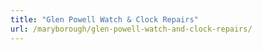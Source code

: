 ```yaml
---
title: "Glen Powell Watch & Clock Repairs"
url: /maryborough/glen-powell-watch-and-clock-repairs/
---
```


